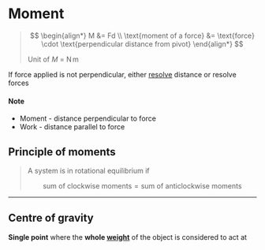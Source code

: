 # Moment

> $$
> \begin{align*}
>   M &= Fd \\
>   \text{moment of a force} &= \text{force} \cdot \text{perpendicular distance from pivot}
> \end{align*}
> $$
>
> Unit of $M$ = $\mathrm{N\,m}$

If force applied is not perpendicular, either [resolve](../c1-1-physical-quantities/scalar-and-vector.md#vector-resolution) distance or resolve forces

#### Note
- Moment - distance perpendicular to force
- Work - distance parallel to force

## Principle of moments

> A system is in rotational equilibrium if
>
> $$\text{sum of clockwise moments} = \text{sum of anticlockwise moments}$$

---

## Centre of gravity

**Single point** where the **whole [weight](../c3-1-dynamics/weight-vs-mass.md)** of the object is considered to act at
